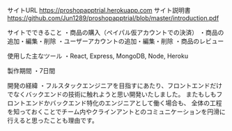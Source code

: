 サイトURL
https://proshopapptrial.herokuapp.com
サイト説明書
https://github.com/Jun1289/proshopapptrial/blob/master/introduction.pdf

サイトでできること
・商品の購入（ペイパル仮アカウントでの決済）
・商品の追加・編集・削除
・ユーザーアカウントの追加・編集・削除
・商品のレビュー

使用した主なツール
・React, Express, MongoDB, Node, Heroku

製作期間
・7日間

開発の経緯
・フルスタックエンジニアを目指すにあたり、フロントエンドだけでなくバックエンドの技術に触れようと思い開発いたしました。
またもしもフロントエンドかバックエンド特化のエンジニアとして働く場合も、
全体の工程を知っておくことでチーム内やクラインアントとのコミュニケーションを円滑に行えると思ったことも理由です。

